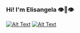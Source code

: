 ### Hi! I'm Elisangela 👁👄👁

<!--
**Elisangelamsilva/Elisangelamsilva** is a ✨ _special_ ✨ repository because its `README.md` (this file) appears on your GitHub profile.

Here are some ideas to get you started:

- 🔭 I’m currently working on ...
- 🌱 I’m currently learning ...
- 👯 I’m looking to collaborate on ...
- 🤔 I’m looking for help with ...
- 💬 Ask me about ...
- 📫 How to reach me: ...
- 😄 Pronouns: ...
- ⚡ Fun fact: ...
-->

[![Alt Text](https://dev-to-uploads.s3.amazonaws.com/i/lhnuwm0kcboyjgi7gytg.png)](https://www.linkedin.com/in/elisangelamsilva/)
[![Alt Text](https://dev-to-uploads.s3.amazonaws.com/i/r4s2aiy4v39jywj6zh8c.png)](https://dev.to/elisangelamsilva)
